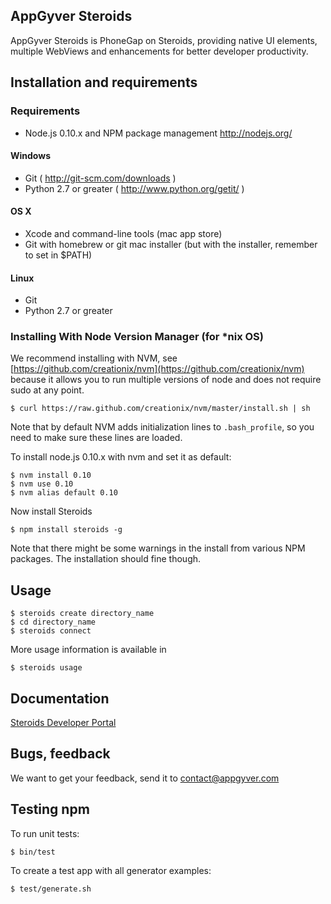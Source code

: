 AppGyver Steroids
-----------------

AppGyver Steroids is PhoneGap on Steroids, providing native UI elements, multiple WebViews and enhancements for better developer productivity.


## Installation and requirements

### Requirements

* Node.js 0.10.x and NPM package management http://nodejs.org/

#### Windows

* Git ( http://git-scm.com/downloads )
* Python 2.7 or greater ( http://www.python.org/getit/ )

#### OS X

* Xcode and command-line tools (mac app store)
* Git with homebrew or git mac installer (but with the installer, remember to set in $PATH)

#### Linux

* Git
* Python 2.7 or greater

### Installing With Node Version Manager (for *nix OS)

We recommend installing with NVM, see [https://github.com/creationix/nvm](https://github.com/creationix/nvm) because it allows you to run multiple versions of node and does not require sudo at any point.

    $ curl https://raw.github.com/creationix/nvm/master/install.sh | sh

Note that by default NVM adds initialization lines to `.bash_profile`, so you need to make sure these lines are loaded.

To install node.js 0.10.x with nvm and set it as default:

    $ nvm install 0.10
    $ nvm use 0.10
    $ nvm alias default 0.10

Now install Steroids

    $ npm install steroids -g

Note that there might be some warnings in the install from various NPM packages.  The installation should fine though.

## Usage

    $ steroids create directory_name
    $ cd directory_name
    $ steroids connect

More usage information is available in

    $ steroids usage


## Documentation

[Steroids Developer Portal](http://developers.appgyver.com)


## Bugs, feedback

We want to get your feedback, send it to contact@appgyver.com


## Testing npm

To run unit tests:

    $ bin/test

To create a test app with all generator examples:

    $ test/generate.sh
